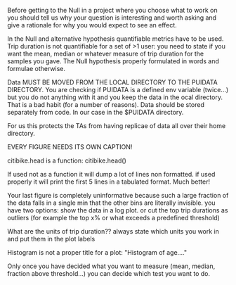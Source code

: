 Before getting to the Null in a project where you choose what to work on you should tell us why your question is interesting and worth asking and  give a rationale for why you would expect to see an effect.

In the Null and alternative hypothesis quantifiable metrics have to be used. Trip duration is not quantifiable for a set of >1 user: you need to state if you want the mean, median or whatever measure of trip duration for the samples you gave.
The Null hypothesis properly formulated in words and formulae otherwise.


Data MUST BE MOVED FROM THE LOCAL DIRECTORY TO THE PUIDATA DIRECTORY.
 You are checking if PUIDATA is a defined env variable (twice...) but you do not anything with it and you keep the data in the ocal directory. That is a bad habit (for a number of reasons). Data should be stored separately from code. In our case in the $PUIDATA directory.


For us this protects the TAs from having replicae of data all over their home directory.

EVERY FIGURE NEEDS ITS OWN CAPTION!

citibike.head is a function:
citibike.head()

If used not as a function it will dump a lot of lines non formatted. if used properly it will print the first 5 lines in a tabulated format. Much better!




Your last figure is completely uninformative because such a large fraction of the data falls in a single min that the other bins are literally invisible. you have two options: show the data in a log plot. or cut the top trip durations as outliers (for example the top x% or what exceeds a predefined threshold)



What are the units of trip duration?? always state which units you work in and put them in the plot labels

Histogram is not a proper title for a plot: "Histogram of age...."


Only once you have decided what you want to measure (mean, median, fraction above threshold...) you can decide which test you want to do.


